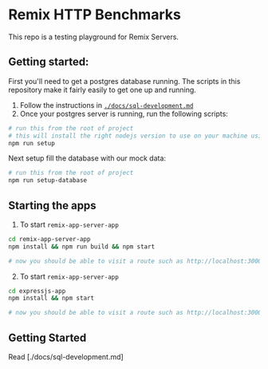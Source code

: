 # Remix HTTP Benchmarks

This repo is a testing playground for Remix Servers.


## Getting started:
First you'll need to get a postgres database running. The scripts in this repository make it fairly easily to get one up and running.

1. Follow the instructions in [`./docs/sql-development.md`](./docs/sql-development.md)
2. Once your postgres server is running, run the following scripts:

```sh
# run this from the root of project
# this will install the right nodejs version to use on your machine using `volta`
npm run setup
```

Next setup fill the database with our mock data:

```sh
# run this from the root of project
npm run setup-database
```

## Starting the apps

1. To start `remix-app-server-app`

```sh
cd remix-app-server-app
npm install && npm run build && npm start

# now you should be able to visit a route such as http://localhost:3000/small-json-payload
```

2. To start `remix-app-server-app`

```sh
cd expressjs-app
npm install && npm start

# now you should be able to visit a route such as http://localhost:3000/small-json-payload
```

## Getting Started
Read [./docs/sql-development.md]